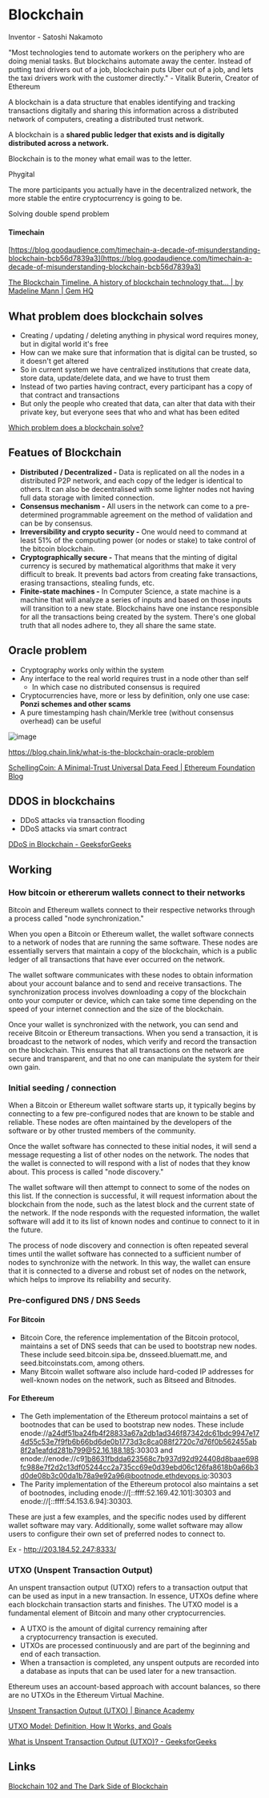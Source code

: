 # Blockchain

Inventor - Satoshi Nakamoto

"Most technologies tend to automate workers on the periphery who are doing menial tasks. But blockchains automate away the center. Instead of putting taxi drivers out of a job, blockchain puts Uber out of a job, and lets the taxi drivers work with the customer directly." - Vitalik Buterin, Creator of Ethereum

A blockchain is a data structure that enables identifying and tracking transactions digitally and sharing this information across a distributed network of computers, creating a distributed trust network.

A blockchain is a **shared public ledger that exists and is digitally distributed across a network.**

Blockchain is to the money what email was to the letter.

Phygital

The more participants you actually have in the decentralized network, the more stable the entire cryptocurrency is going to be.

Solving double spend problem

#### Timechain

[https://blog.goodaudience.com/timechain-a-decade-of-misunderstanding-blockchain-bcb56d7839a3](https://blog.goodaudience.com/timechain-a-decade-of-misunderstanding-blockchain-bcb56d7839a3)

[The Blockchain Timeline. A history of blockchain technology that… | by Madeline Mann | Gem HQ](https://blog.gem.co/the-blockchain-timeline-3fdffe281378)

## What problem does blockchain solves

- Creating / updating / deleting anything in physical word requires money, but in digital world it's free
- How can we make sure that information that is digital can be trusted, so it doesn't get altered
- So in current system we have centralized institutions that create data, store data, update/delete data, and we have to trust them
- Instead of two parties having contract, every participant has a copy of that contract and transactions
- But only the people who created that data, can alter that data with their private key, but everyone sees that who and what has been edited

[Which problem does a blockchain solve?](https://www.youtube.com/watch?v=YGjL9ky6Duc)

## Featues of Blockchain

- **Distributed / Decentralized -** Data is replicated on all the nodes in a distributed P2P network, and each copy of the ledger is identical to others. It can also be decentralised with some lighter nodes not having full data storage with limited connection.
- **Consensus mechanism -** All users in the network can come to a pre-determined programmable agreement on the method of validation and can be by consensus.
- **Irreversibility and crypto security -** One would need to command at least 51% of the computing power (or nodes or stake) to take control of the bitcoin blockchain.
- **Cryptographically secure -** That means that the minting of digital currency is secured by mathematical algorithms that make it very difficult to break. It prevents bad actors from creating fake transactions, erasing transactions, stealing funds, etc.
- **Finite-state machines -** In Computer Science, a state machine is a machine that will analyze a series of inputs and based on those inputs will transition to a new state. Blockchains have one instance responsible for all the transactions being created by the system. There's one global truth that all nodes adhere to, they all share the same state.

## Oracle problem

- Cryptography works only within the system
- Any interface to the real world requires trust in a node other than self
  - In which case no distributed consensus is required
- Cryptocurrencies have, more or less by definition, only one use case: **Ponzi schemes and other scams**
- A pure timestamping hash chain/Merkle tree (without consensus overhead) can be useful

![image](../media/Blockchain-image6.jpg)

<https://blog.chain.link/what-is-the-blockchain-oracle-problem>

[SchellingCoin: A Minimal-Trust Universal Data Feed | Ethereum Foundation Blog](https://blog.ethereum.org/2014/03/28/schellingcoin-a-minimal-trust-universal-data-feed)

## DDOS in blockchains

- DDoS attacks via transaction flooding
- DDoS attacks via smart contract

[DDoS in Blockchain - GeeksforGeeks](https://www.geeksforgeeks.org/ddos-in-blockchain/)

## Working

### How bitcoin or ethererum wallets connect to their networks

Bitcoin and Ethereum wallets connect to their respective networks through a process called "node synchronization."

When you open a Bitcoin or Ethereum wallet, the wallet software connects to a network of nodes that are running the same software. These nodes are essentially servers that maintain a copy of the blockchain, which is a public ledger of all transactions that have ever occurred on the network.

The wallet software communicates with these nodes to obtain information about your account balance and to send and receive transactions. The synchronization process involves downloading a copy of the blockchain onto your computer or device, which can take some time depending on the speed of your internet connection and the size of the blockchain.

Once your wallet is synchronized with the network, you can send and receive Bitcoin or Ethereum transactions. When you send a transaction, it is broadcast to the network of nodes, which verify and record the transaction on the blockchain. This ensures that all transactions on the network are secure and transparent, and that no one can manipulate the system for their own gain.

### Initial seeding / connection

When a Bitcoin or Ethereum wallet software starts up, it typically begins by connecting to a few pre-configured nodes that are known to be stable and reliable. These nodes are often maintained by the developers of the software or by other trusted members of the community.

Once the wallet software has connected to these initial nodes, it will send a message requesting a list of other nodes on the network. The nodes that the wallet is connected to will respond with a list of nodes that they know about. This process is called "node discovery."

The wallet software will then attempt to connect to some of the nodes on this list. If the connection is successful, it will request information about the blockchain from the node, such as the latest block and the current state of the network. If the node responds with the requested information, the wallet software will add it to its list of known nodes and continue to connect to it in the future.

The process of node discovery and connection is often repeated several times until the wallet software has connected to a sufficient number of nodes to synchronize with the network. In this way, the wallet can ensure that it is connected to a diverse and robust set of nodes on the network, which helps to improve its reliability and security.

### Pre-configured DNS / DNS Seeds

#### For Bitcoin

- Bitcoin Core, the reference implementation of the Bitcoin protocol, maintains a set of DNS seeds that can be used to bootstrap new nodes. These include seed.bitcoin.sipa.be, dnsseed.bluematt.me, and seed.bitcoinstats.com, among others.
- Many Bitcoin wallet software also include hard-coded IP addresses for well-known nodes on the network, such as Bitseed and Bitnodes.

#### For Ethereum

- The Geth implementation of the Ethereum protocol maintains a set of bootnodes that can be used to bootstrap new nodes. These include enode://a24df51ba24fb4f28833a67a2db1ad346f87342dc61bdc9947e174d55c53e7f9fb6b66bd6de0b1773d3c8ca088f2720c7d76f0b562455ab8f2a1eafdd281b799@52.16.188.185:30303 and enode://enode://c9[1b8631fbdda623568c7b937d92d924408d8baae698fc988e7f2d2c13df05244cc2a735cc69e0d39ebd06c126fa8618b0a66b3d0de08b3c00da1b78a9e92a96@bootnode.ethdevops.io](mailto:1b8631fbdda623568c7b937d92d924408d8baae698fc988e7f2d2c13df05244cc2a735cc69e0d39ebd06c126fa8618b0a66b3d0de08b3c00da1b78a9e92a96@bootnode.ethdevops.io):30303
- The Parity implementation of the Ethereum protocol also maintains a set of bootnodes, including enode://[::ffff:52.169.42.101]:30303 and enode://[::ffff:54.153.6.94]:30303.

These are just a few examples, and the specific nodes used by different wallet software may vary. Additionally, some wallet software may allow users to configure their own set of preferred nodes to connect to.

Ex - <http://203.184.52.247:8333/>

### UTXO (Unspent Transaction Output)

An unspent transaction output (UTXO) refers to a transaction output that can be used as input in a new transaction. In essence, UTXOs define where each blockchain transaction starts and finishes. The UTXO model is a fundamental element of Bitcoin and many other cryptocurrencies.

- A UTXO is the amount of digital currency remaining after a cryptocurrency transaction is executed.
- UTXOs are processed continuously and are part of the beginning and end of each transaction.
- When a transaction is completed, any unspent outputs are recorded into a database as inputs that can be used later for a new transaction.

Ethereum uses an account-based approach with account balances, so there are no UTXOs in the Ethereum Virtual Machine.

[Unspent Transaction Output (UTXO) | Binance Academy](https://academy.binance.com/en/glossary/unspent-transaction-output-utxo)

[UTXO Model: Definition, How It Works, and Goals](https://www.investopedia.com/terms/u/utxo.asp)

[What is Unspent Transaction Output (UTXO)? - GeeksforGeeks](https://www.geeksforgeeks.org/what-is-unspent-transaction-output-utxo/)

## Links

[Blockchain 102 and The Dark Side of Blockchain](https://www.youtube.com/watch?v=-so3AtnToek)
